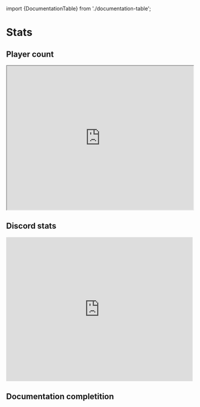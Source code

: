 import {DocumentationTable} from './documentation-table';

# Stats

## Player count
<iframe src="https://steamdb.info/embed/?appid=1435790" height="390" width="100%" loading="lazy"></iframe>

## Discord stats
<iframe src="https://discord.com/widget?id=196033962261348355&theme=dark" width="100%" height="390" allowtransparency="true" frameBorder="0" sandbox="allow-popups allow-popups-to-escape-sandbox allow-same-origin allow-scripts"></iframe>

## Documentation completition

<DocumentationTable/>